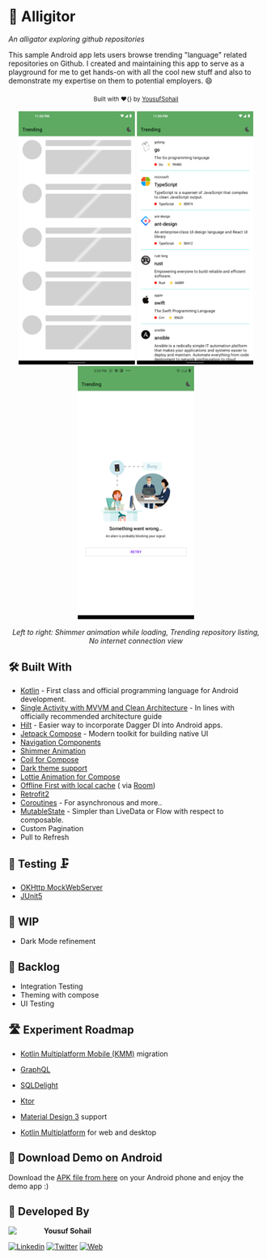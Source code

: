 # 🐊 Alligitor
*An alligator exploring github repositories*

This sample Android app lets users browse trending "language" related repositories on Github. I created and maintaining
this app to serve as a playground for me to get hands-on with all the cool new stuff and also to demonstrate my
expertise on them to potential employers. 😄

<div align="center">
  <sub>Built with ❤︎{} by <a href="https://www.linkedin.com/in/yousufsohail/">YousufSohail</a></sub>
</div>
<br/>

<div align="center">
<img src="https://github.com/YousufSohail/Alligitor/blob/main/screenshots/Alligitor-Shimmer-Animation.png" width="230px" />  <img src="https://github.com/YousufSohail/Alligitor/blob/main/screenshots/Alligitor-Trending-Repository-Listing.png" width="230px" />  <img src="https://github.com/YousufSohail/Alligitor/blob/main/screenshots/Alligitor-No-Internet-Lottie-Animation-View.png" width="230px" />
<p align = "center">

*Left to right: Shimmer animation while loading, Trending repository listing, No internet connection view*

</p>
</div>

## 🛠 Built With

- [Kotlin](https://kotlinlang.org/) - First class and official programming language for Android development.
- [Single Activity with MVVM and Clean Architecture](https://developer.android.com/topic/architecture) - In lines with
  officially recommended architecture guide
- [Hilt](https://dagger.dev/hilt) - Easier way to incorporate Dagger DI into Android apps.
- [Jetpack Compose](https://developer.android.com/jetpack/compose) - Modern toolkit for building native UI
- [Navigation Components](https://developer.android.com/guide/navigation)
- [Shimmer Animation](https://developer.android.com/jetpack/compose/animation)
- [Coil for Compose](https://coil-kt.github.io/coil/compose/)
- [Dark theme support](https://developer.android.com/guide/topics/ui/look-and-feel/darktheme)
- [Lottie Animation for Compose](https://airbnb.io/lottie/#/android-compose)
- [Offline First with local cache](https://developer.android.com/topic/architecture/data-layer) (
  via [Room](https://developer.android.com/jetpack/androidx/releases/room))
- [Retrofit2](https://square.github.io/retrofit/)
- [Coroutines](https://kotlinlang.org/docs/reference/coroutines-overview.html) - For asynchronous and more..
- [MutableState](https://developer.android.com/jetpack/compose/state) - Simpler than LiveData or Flow with respect to
  composable.
- Custom Pagination
- Pull to Refresh

## 🚦 Testing 🗜

- [OKHttp MockWebServer](https://github.com/square/okhttp/tree/master/mockwebserver)
- [JUnit5](https://github.com/mannodermaus/android-junit5)

## 🚧 WIP

- Dark Mode refinement

## 🎳 Backlog

- Integration Testing
- Theming with compose
- UI Testing

## 🛣 Experiment Roadmap

- [Kotlin Multiplatform Mobile (KMM)](https://kotlinlang.org/lp/mobile/) migration
- [GraphQL](https://www.apollographql.com/docs/kotlin/)
- [SQLDelight](https://cashapp.github.io/sqldelight/)
- [Ktor](https://ktor.io/)
- [Material Design 3](https://m3.material.io/) support

- [Kotlin Multiplatform](https://kotlinlang.org/docs/multiplatform.html) for web and desktop

## 📱 Download Demo on Android

Download the [APK file from here](https://github.com/YousufSohail/Alligitor/blob/main/Alligitor-App.apk?raw=true) on
your Android phone and enjoy the demo app :)

## 👨 Developed By

<a href="https://www.linkedin.com/in/yousufsohail/" target="_blank">
  <img src="https://avatars1.githubusercontent.com/u/2059838?s=460&v=4" width="70" align="left">
</a>

**Yousuf Sohail**

[![Linkedin](https://img.shields.io/badge/-linkedin-grey?logo=linkedin)](https://www.linkedin.com/in/yousufsohail/)
[![Twitter](https://img.shields.io/badge/-twitter-grey?logo=twitter)](https://twitter.com/YouusufSohail)
[![Web](https://img.shields.io/badge/-web-grey?logo=appveyor)](https://yousufsohail.com/)
